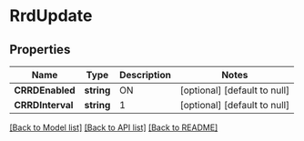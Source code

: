 # RrdUpdate

## Properties
Name | Type | Description | Notes
------------ | ------------- | ------------- | -------------
**CRRDEnabled** | **string** | ON | [optional] [default to null]
**CRRDInterval** | **string** | 1 | [optional] [default to null]

[[Back to Model list]](../README.md#documentation-for-models) [[Back to API list]](../README.md#documentation-for-api-endpoints) [[Back to README]](../README.md)

